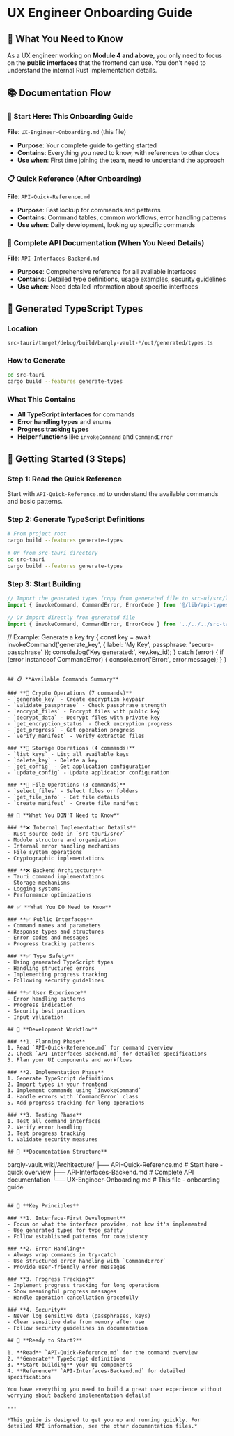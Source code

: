 # UX Engineer Onboarding Guide

## 🎯 **What You Need to Know**

As a UX engineer working on **Module 4 and above**, you only need to focus on the **public interfaces** that the frontend can use. You don't need to understand the internal Rust implementation details.

## 📚 **Documentation Flow**

### **🎯 Start Here: This Onboarding Guide**
**File**: `UX-Engineer-Onboarding.md` (this file)
- **Purpose**: Your complete guide to getting started
- **Contains**: Everything you need to know, with references to other docs
- **Use when**: First time joining the team, need to understand the approach

### **📋 Quick Reference (After Onboarding)**
**File**: `API-Quick-Reference.md`
- **Purpose**: Fast lookup for commands and patterns
- **Contains**: Command tables, common workflows, error handling patterns
- **Use when**: Daily development, looking up specific commands

### **📖 Complete API Documentation (When You Need Details)**
**File**: `API-Interfaces-Backend.md`
- **Purpose**: Comprehensive reference for all available interfaces
- **Contains**: Detailed type definitions, usage examples, security guidelines
- **Use when**: Need detailed information about specific interfaces

## 🔧 **Generated TypeScript Types**

### **Location**
```
src-tauri/target/debug/build/barqly-vault-*/out/generated/types.ts
```

### **How to Generate**
```bash
cd src-tauri
cargo build --features generate-types
```

### **What This Contains**
- **All TypeScript interfaces** for commands
- **Error handling types** and enums
- **Progress tracking types**
- **Helper functions** like `invokeCommand` and `CommandError`

## 🚀 **Getting Started (3 Steps)**

### **Step 1: Read the Quick Reference**
Start with `API-Quick-Reference.md` to understand the available commands and basic patterns.

### **Step 2: Generate TypeScript Definitions**
```bash
# From project root
cargo build --features generate-types

# Or from src-tauri directory
cd src-tauri
cargo build --features generate-types
```

### **Step 3: Start Building**
```typescript
// Import the generated types (copy from generated file to src-ui/src/lib/api-types.ts)
import { invokeCommand, CommandError, ErrorCode } from '@/lib/api-types';

// Or import directly from generated file
import { invokeCommand, CommandError, ErrorCode } from '../../../src-tauri/target/debug/build/barqly-vault-*/out/generated/types';
```

// Example: Generate a key
try {
  const key = await invokeCommand('generate_key', {
    label: 'My Key',
    passphrase: 'secure-passphrase'
  });
  console.log('Key generated:', key.key_id);
} catch (error) {
  if (error instanceof CommandError) {
    console.error('Error:', error.message);
  }
}
```

## 📋 **Available Commands Summary**

### **🔐 Crypto Operations (7 commands)**
- `generate_key` - Create encryption keypair
- `validate_passphrase` - Check passphrase strength
- `encrypt_files` - Encrypt files with public key
- `decrypt_data` - Decrypt files with private key
- `get_encryption_status` - Check encryption progress
- `get_progress` - Get operation progress
- `verify_manifest` - Verify extracted files

### **💾 Storage Operations (4 commands)**
- `list_keys` - List all available keys
- `delete_key` - Delete a key
- `get_config` - Get application configuration
- `update_config` - Update application configuration

### **📁 File Operations (3 commands)**
- `select_files` - Select files or folders
- `get_file_info` - Get file details
- `create_manifest` - Create file manifest

## 🎯 **What You DON'T Need to Know**

### **❌ Internal Implementation Details**
- Rust source code in `src-tauri/src/`
- Module structure and organization
- Internal error handling mechanisms
- File system operations
- Cryptographic implementations

### **❌ Backend Architecture**
- Tauri command implementations
- Storage mechanisms
- Logging systems
- Performance optimizations

## ✅ **What You DO Need to Know**

### **✅ Public Interfaces**
- Command names and parameters
- Response types and structures
- Error codes and messages
- Progress tracking patterns

### **✅ Type Safety**
- Using generated TypeScript types
- Handling structured errors
- Implementing progress tracking
- Following security guidelines

### **✅ User Experience**
- Error handling patterns
- Progress indication
- Security best practices
- Input validation

## 🔄 **Development Workflow**

### **1. Planning Phase**
1. Read `API-Quick-Reference.md` for command overview
2. Check `API-Interfaces-Backend.md` for detailed specifications
3. Plan your UI components and workflows

### **2. Implementation Phase**
1. Generate TypeScript definitions
2. Import types in your frontend
3. Implement commands using `invokeCommand`
4. Handle errors with `CommandError` class
5. Add progress tracking for long operations

### **3. Testing Phase**
1. Test all command interfaces
2. Verify error handling
3. Test progress tracking
4. Validate security measures

## 📖 **Documentation Structure**

```
barqly-vault.wiki/Architecture/
├── API-Quick-Reference.md          # Start here - quick overview
├── API-Interfaces-Backend.md       # Complete API documentation
└── UX-Engineer-Onboarding.md       # This file - onboarding guide
```

## 🎯 **Key Principles**

### **1. Interface-First Development**
- Focus on what the interface provides, not how it's implemented
- Use generated types for type safety
- Follow established patterns for consistency

### **2. Error Handling**
- Always wrap commands in try-catch
- Use structured error handling with `CommandError`
- Provide user-friendly error messages

### **3. Progress Tracking**
- Implement progress tracking for long operations
- Show meaningful progress messages
- Handle operation cancellation gracefully

### **4. Security**
- Never log sensitive data (passphrases, keys)
- Clear sensitive data from memory after use
- Follow security guidelines in documentation

## 🚀 **Ready to Start?**

1. **Read** `API-Quick-Reference.md` for the command overview
2. **Generate** TypeScript definitions
3. **Start building** your UI components
4. **Reference** `API-Interfaces-Backend.md` for detailed specifications

You have everything you need to build a great user experience without worrying about backend implementation details!

---

*This guide is designed to get you up and running quickly. For detailed API information, see the other documentation files.* 